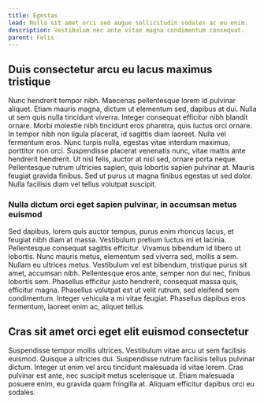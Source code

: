```yaml
---
title: Egestas
lead: Nulla sit amet orci sed augue sollicitudin sodales ac eu enim.
description: Vestibulum nec ante vitae magna condimentum consequat.
parent: Felis
---
```


## Duis consectetur arcu eu lacus maximus tristique

Nunc hendrerit tempor nibh. Maecenas pellentesque lorem id pulvinar aliquet. Etiam mauris magna, dictum ut elementum sed, dapibus at dui. Nulla ut sem quis nulla tincidunt viverra. Integer consequat efficitur nibh blandit ornare. Morbi molestie nibh tincidunt eros pharetra, quis luctus orci ornare. In tempor nibh non ligula placerat, id sagittis diam laoreet. Nulla vel fermentum eros. Nunc turpis nulla, egestas vitae interdum maximus, porttitor non orci. Suspendisse placerat venenatis nunc, vitae mattis ante hendrerit hendrerit. Ut nisl felis, auctor at nisl sed, ornare porta neque. Pellentesque rutrum ultricies sapien, quis lobortis sapien pulvinar at. Mauris feugiat gravida finibus. Sed ut purus ut magna finibus egestas ut sed dolor. Nulla facilisis diam vel tellus volutpat suscipit.

### Nulla dictum orci eget sapien pulvinar, in accumsan metus euismod

Sed dapibus, lorem quis auctor tempus, purus enim rhoncus lacus, et feugiat nibh diam at massa. Vestibulum pretium luctus mi et lacinia. Pellentesque consequat sagittis efficitur. Vivamus bibendum id libero ut lobortis. Nunc mauris metus, elementum sed viverra sed, mollis a sem. Nullam eu ultrices metus. Vestibulum vel est bibendum, tristique purus sit amet, accumsan nibh. Pellentesque eros ante, semper non dui nec, finibus lobortis sem. Phasellus efficitur justo hendrerit, consequat massa quis, efficitur magna. Phasellus volutpat est ut velit rutrum, sed eleifend sem condimentum. Integer vehicula a mi vitae feugiat. Phasellus dapibus eros fermentum, laoreet enim ac, aliquet tellus.

## Cras sit amet orci eget elit euismod consectetur

Suspendisse tempor mollis ultrices. Vestibulum vitae arcu ut sem facilisis euismod. Quisque a ultricies dui. Suspendisse rutrum facilisis tellus pulvinar dictum. Integer ut enim vel arcu tincidunt malesuada id vitae lorem. Cras pulvinar est ante, nec suscipit metus scelerisque ut. Etiam malesuada posuere enim, eu gravida quam fringilla at. Aliquam efficitur dapibus orci eu sodales.
